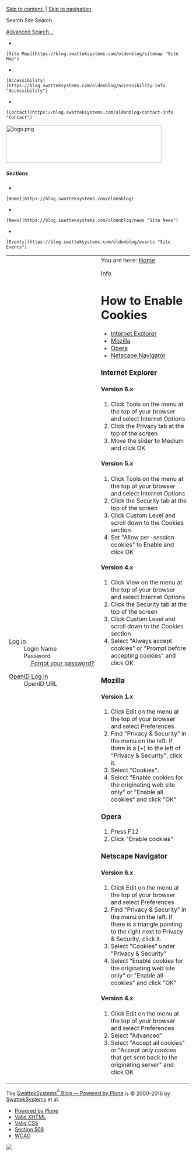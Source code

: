 [Skip to content.](https://blog.swatteksystems.com/oldenblog/enabling_cookies#documentContent) | [Skip to navigation](https://blog.swatteksystems.com/oldenblog/enabling_cookies#portlet-navigation-tree)

Search Site
<span>Search</span>

[Advanced Search…](https://blog.swatteksystems.com/oldenblog/search_form)

-   

    [Site Map](https://blog.swatteksystems.com/oldenblog/sitemap "Site Map")
-   

    [Accessibility](https://blog.swatteksystems.com/oldenblog/accessibility-info "Accessibility")
-   

    [Contact](https://blog.swatteksystems.com/oldenblog/contact-info "Contact")

<a href="https://blog.swatteksystems.com/oldenblog" id="portal-logo"><img src="https://blog.swatteksystems.com/oldenblog/logo.png" title="logo.png" width="426" height="103" /></a>

##### Sections

-   

    [Home](https://blog.swatteksystems.com/oldenblog)
-   

    [News](https://blog.swatteksystems.com/oldenblog/news "Site News")
-   

    [Events](https://blog.swatteksystems.com/oldenblog/events "Site Events")

<span></span>

<table>
<colgroup>
<col width="50%" />
<col width="50%" />
</colgroup>
<tbody>
<tr class="odd">
<td align="left"><div class="visualPadding">
<div id="portletwrapper-706c6f6e652e6c656674636f6c756d6e0a636f6e746578740a2f506c6f6e650a6c6f67696e" class="portletWrapper kssattr-portlethash-706c6f6e652e6c656674636f6c756d6e0a636f6e746578740a2f506c6f6e650a6c6f67696e">
<dl>
<dt> <span class="portletTopLeft"></span> <a href="https://blog.swatteksystems.com/oldenblog/login_form" class="tile">Log in</a> <span class="portletTopRight"></span> </dt>
<dd><div class="field">
Login Name<br />

</div>
<div class="field">
Password<br />

</div>
<div class="cookiesMessage portalMessage" style="display:none">
Cookies are not enabled. You must enable cookies before you can log in.
</div>
<div class="formControls">

</div>
</dd>
<dd><a href="https://blog.swatteksystems.com/oldenblog/mail_password_form" class="tile"><img src="https://blog.swatteksystems.com/oldenblog/info_icon.gif" width="16" height="16" /> Forgot your password?</a> <span class="portletBottomLeft"></span> <span class="portletBottomRight"></span>
</dd>
</dl>
</div>
<div id="portletwrapper-706c6f6e652e6c656674636f6c756d6e0a636f6e746578740a2f506c6f6e650a6f70656e69642d6c6f67696e" class="portletWrapper kssattr-portlethash-706c6f6e652e6c656674636f6c756d6e0a636f6e746578740a2f506c6f6e650a6f70656e69642d6c6f67696e">
<dl>
<dt> <span class="portletTopLeft"></span> <a href="https://blog.swatteksystems.com/oldenblog/login_form" class="tile">OpenID Log in</a> <span class="portletTopRight"></span> </dt>
<dd><div class="field">
OpenID URL<br />

</div>
<div class="formControls">

</div>
</dd>
</dl>
</div>
 
</div></td>
<td align="left"><div>
<div id="portal-breadcrumbs">
<span id="breadcrumbs-you-are-here">You are here:</span> <a href="https://blog.swatteksystems.com/oldenblog">Home</a>
</div>
<div id="region-content" class="documentContent">
<span id="contentTopLeft"></span> <span id="contentTopRight"></span> <a href="https://blog.swatteksystems.com/oldenblog/"></a>
<dl>
<dt>Info</dt>
<dd>
</dd>
</dl>
<div id="viewlet-above-content">

</div>
<div id="content">
<div>
<h1 id="how-to-enable-cookies">How to Enable Cookies</h1>
<ul>
<li><a href="https://blog.swatteksystems.com/oldenblog/enabling_cookies#ie">Internet Explorer</a></li>
<li><a href="https://blog.swatteksystems.com/oldenblog/enabling_cookies#mozilla">Mozilla</a></li>
<li><a href="https://blog.swatteksystems.com/oldenblog/enabling_cookies#opera">Opera</a></li>
<li><a href="https://blog.swatteksystems.com/oldenblog/enabling_cookies#netscape">Netscape Navigator</a></li>
</ul>
<h3 id="ie">Internet Explorer</h3>
<h4 id="version-6.x">Version 6.x</h4>
<ol>
<li>Click Tools on the menu at the top of your browser and select Internet Options</li>
<li>Click the Privacy tab at the top of the screen</li>
<li>Move the slider to Medium and click OK</li>
</ol>
<h4 id="version-5.x">Version 5.x</h4>
<ol>
<li>Click Tools on the menu at the top of your browser and select Internet Options</li>
<li>Click the Security tab at the top of the screen</li>
<li>Click Custom Level and scroll down to the Cookies section</li>
<li>Set &quot;Allow per-session cookies&quot; to Enable and click OK</li>
</ol>
<h4 id="version-4.x">Version 4.x</h4>
<ol>
<li>Click View on the menu at the top of your browser and select Internet Options</li>
<li>Click the Security tab at the top of the screen</li>
<li>Click Custom Level and scroll down to the Cookies section</li>
<li>Select &quot;Always accept cookies&quot; or &quot;Prompt before accepting cookies&quot; and click OK</li>
</ol>
<h3 id="mozilla">Mozilla</h3>
<h4 id="version-1.x">Version 1.x</h4>
<ol>
<li>Click Edit on the menu at the top of your browser and select Preferences</li>
<li>Find &quot;Privacy &amp; Security&quot; in the menu on the left. If there is a [+] to the left of &quot;Privacy &amp; Security&quot;, click it.</li>
<li>Select &quot;Cookies&quot;.</li>
<li>Select &quot;Enable cookies for the originating web site only&quot; or &quot;Enable all cookies&quot; and click &quot;OK&quot;</li>
</ol>
<h3 id="opera">Opera</h3>
<ol>
<li>Press F12</li>
<li>Click &quot;Enable cookies&quot;</li>
</ol>
<h3 id="netscape">Netscape Navigator</h3>
<h4 id="version-6.x-1">Version 6.x</h4>
<ol>
<li>Click Edit on the menu at the top of your browser and select Preferences</li>
<li>Find &quot;Privacy &amp; Security&quot; in the menu on the left. If there is a triangle pointing to the right next to Privacy &amp; Security, click it.</li>
<li>Select &quot;Cookies&quot; under &quot;Privacy &amp; Security&quot;</li>
<li>Select &quot;Enable cookies for the originating web site only&quot; or &quot;Enable all cookies&quot; and click &quot;OK&quot;</li>
</ol>
<h4 id="version-4.x-1">Version 4.x</h4>
<ol>
<li>Click Edit on the menu at the top of your browser and select Preferences</li>
<li>Select &quot;Advanced&quot;</li>
<li>Select &quot;Accept all cookies&quot; or &quot;Accept only cookies that get sent back to the originating server&quot; and click OK</li>
</ol>
</div>
</div>
<span id="contentBottomLeft"></span> <span id="contentBottomRight"></span>
</div>
</div></td>
</tr>
</tbody>
</table>

The [SwattekSystems<sup>®</sup> Blog — Powered by Plone](http://plone.org) is © 2000-2016 by [SwattekSystems](https://blog.swatteksystems.com/oldenblog) et al.

<span></span>

-   [Powered by Plone](http://plone.org "This site was built using Plone CMS, the Open Source Content Management System. Click for more information.")
-   [Valid XHTML](http://validator.w3.org/check/referer "This site is valid XHTML.")
-   [Valid CSS](http://jigsaw.w3.org/css-validator/check/referer?warning=no&profile=css3&usermedium=all "This site was built with valid CSS.")
-   [Section 508](http://www.section508.gov "This site conforms to the US Government Section 508 Accessibility Guidelines.")
-   [WCAG](http://www.w3.org/WAI/WCAG1AA-Conformance "This site conforms to the W3C-WAI Web Content Accessibility Guidelines.")

![](https://blog.swatteksystems.com/oldenblog/spinner.gif)
